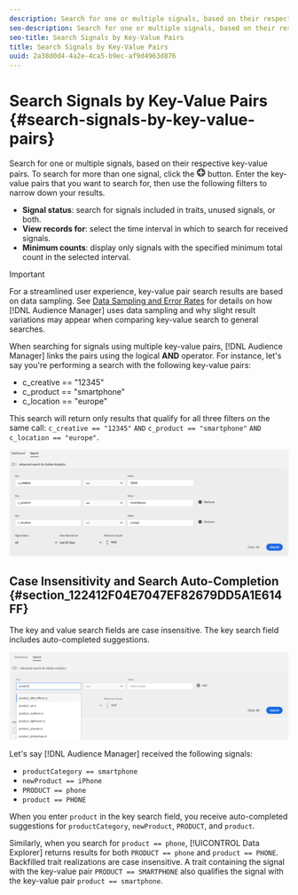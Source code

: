 ```yaml
---
description: Search for one or multiple signals, based on their respective key-value pairs.
seo-description: Search for one or multiple signals, based on their respective key-value pairs.
seo-title: Search Signals by Key-Value Pairs
title: Search Signals by Key-Value Pairs
uuid: 2a38d0d4-4a2e-4ca5-b9ec-af9d4963d876
---
```


# Search Signals by Key-Value Pairs {#search-signals-by-key-value-pairs}

Search for one or multiple signals, based on their respective key-value pairs.
To search for more than one signal, click the ![Add](assets/icon_add.png) button. Enter the key-value pairs that you want to search for, then use the following filters to narrow down your results.

* **Signal status**: search for signals included in traits, unused signals, or both.
* **View records for**: select the time interval in which to search for received signals.
* **Minimum counts**: display only signals with the specified minimum total count in the selected interval.

>[!IMPORTANT]
>
>For a streamlined user experience, key-value pair search results are based on data sampling. See [Data Sampling and Error Rates](https://marketing.adobe.com/resources/help/en_US/aam/report-sampling.html) for details on how [!DNL Audience Manager] uses data sampling and why slight result variations may appear when comparing key-value search to general searches.

When searching for signals using multiple key-value pairs, [!DNL Audience Manager] links the pairs using the logical **AND** operator. For instance, let's say you're performing a search with the following key-value pairs:

* c_creative == "12345"
* c_product == "smartphone"
* c_location == "europe"

This search will return only results that qualify for all three filters on the same call: `c_creative == "12345"` `AND` `c_product == "smartphone"` `AND` `c_location == "europe"`.

![](assets/signals-search.png)

## Case Insensitivity and Search Auto-Completion {#section_122412F04E7047EF82679DD5A1E614FF}

The key and value search fields are case insensitive. The key search field includes auto-completed suggestions.

![](assets/signal-search-suggestions.png)

Let's say [!DNL Audience Manager] received the following signals:

* `productCategory == smartphone`
* `newProduct == iPhone`
* `PRODUCT == phone`
* `product == PHONE`

When you enter `product` in the key search field, you receive auto-completed suggestions for `productCategory`, `newProduct`, `PRODUCT`, and `product`.

Similarly, when you search for `product == phone`, [!UICONTROL Data Explorer] returns results for both `PRODUCT == phone` and `product == PHONE`.
Backfilled trait realizations are case insensitive. A trait containing the signal with the key-value pair `PRODUCT == SMARTPHONE` also qualifies the signal with the key-value pair `product == smartphone`.